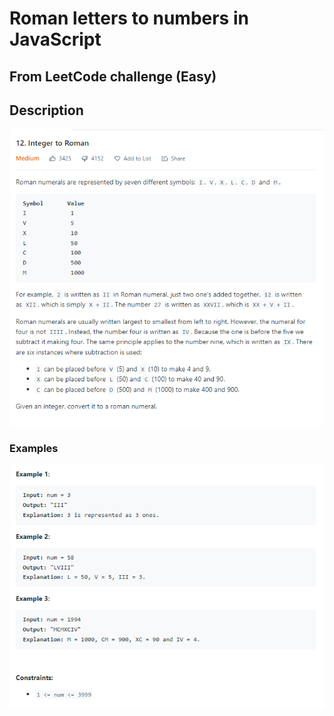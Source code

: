 # Roman letters to numbers in JavaScript
## From LeetCode challenge (Easy) 

## Description
![alt text](https://github.com/farhang103/roman-to-int/blob/main/images/1.PNG)

### Examples
![alt text](https://github.com/farhang103/roman-to-int/blob/main/images/2.PNG)
